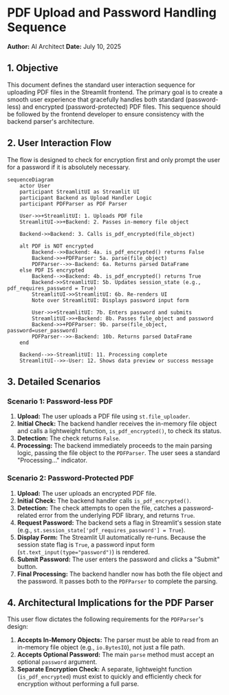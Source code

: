 # PDF Upload and Password Handling Sequence

**Author:** AI Architect
**Date:** July 10, 2025

## 1. Objective

This document defines the standard user interaction sequence for uploading PDF files in the Streamlit frontend. The primary goal is to create a smooth user experience that gracefully handles both standard (password-less) and encrypted (password-protected) PDF files. This sequence should be followed by the frontend developer to ensure consistency with the backend parser's architecture.

## 2. User Interaction Flow

The flow is designed to check for encryption first and only prompt the user for a password if it is absolutely necessary.

```mermaid
sequenceDiagram
    actor User
    participant StreamlitUI as Streamlit UI
    participant Backend as Upload Handler Logic
    participant PDFParser as PDF Parser

    User->>+StreamlitUI: 1. Uploads PDF file
    StreamlitUI->>+Backend: 2. Passes in-memory file object

    Backend->>Backend: 3. Calls is_pdf_encrypted(file_object)

    alt PDF is NOT encrypted
        Backend-->>Backend: 4a. is_pdf_encrypted() returns False
        Backend->>+PDFParser: 5a. parse(file_object)
        PDFParser-->>-Backend: 6a. Returns parsed DataFrame
    else PDF IS encrypted
        Backend-->>Backend: 4b. is_pdf_encrypted() returns True
        Backend->>StreamlitUI: 5b. Updates session_state (e.g., pdf_requires_password = True)
        StreamlitUI->>StreamlitUI: 6b. Re-renders UI
        Note over StreamlitUI: Displays password input form

        User->>+StreamlitUI: 7b. Enters password and submits
        StreamlitUI->>+Backend: 8b. Passes file_object and password
        Backend->>+PDFParser: 9b. parse(file_object, password=user_password)
        PDFParser-->>-Backend: 10b. Returns parsed DataFrame
    end

    Backend-->>-StreamlitUI: 11. Processing complete
    StreamlitUI-->>-User: 12. Shows data preview or success message
```

## 3. Detailed Scenarios

### Scenario 1: Password-less PDF

1.  **Upload:** The user uploads a PDF file using `st.file_uploader`.
2.  **Initial Check:** The backend handler receives the in-memory file object and calls a lightweight function, `is_pdf_encrypted()`, to check its status.
3.  **Detection:** The check returns `False`.
4.  **Processing:** The backend immediately proceeds to the main parsing logic, passing the file object to the `PDFParser`. The user sees a standard "Processing..." indicator.

### Scenario 2: Password-Protected PDF

1.  **Upload:** The user uploads an encrypted PDF file.
2.  **Initial Check:** The backend handler calls `is_pdf_encrypted()`.
3.  **Detection:** The check attempts to open the file, catches a password-related error from the underlying PDF library, and returns `True`.
4.  **Request Password:** The backend sets a flag in Streamlit's session state (e.g., `st.session_state['pdf_requires_password'] = True`).
5.  **Display Form:** The Streamlit UI automatically re-runs. Because the session state flag is `True`, a password input form (`st.text_input(type="password")`) is rendered.
6.  **Submit Password:** The user enters the password and clicks a "Submit" button.
7.  **Final Processing:** The backend handler now has both the file object and the password. It passes both to the `PDFParser` to complete the parsing.

## 4. Architectural Implications for the PDF Parser

This user flow dictates the following requirements for the `PDFParser`'s design:

1.  **Accepts In-Memory Objects:** The parser must be able to read from an in-memory file object (e.g., `io.BytesIO`), not just a file path.
2.  **Accepts Optional Password:** The main `parse` method must accept an optional `password` argument.
3.  **Separate Encryption Check:** A separate, lightweight function (`is_pdf_encrypted`) must exist to quickly and efficiently check for encryption without performing a full parse.
